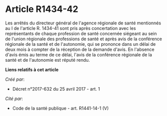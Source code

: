 # Article R1434-42

Les arrêtés du directeur général de l'agence régionale de santé mentionnés au I de l'article R. 1434-41 sont pris après
concertation avec les représentants de chaque profession de santé concernée siégeant au sein de l'union régionale des
professions de santé et après avis de la conférence régionale de la santé et de l'autonomie, qui se prononce dans un délai de
deux mois à compter de la réception de la demande d'avis. En l'absence d'avis émis au terme de ce délai, l'avis de la
conférence régionale de la santé et de l'autonomie est réputé rendu.

**Liens relatifs à cet article**

_Créé par_:

  - Décret n°2017-632 du 25 avril 2017 - art. 1

_Cité par_:

  - Code de la santé publique - art. R1441-14-1 (V)
